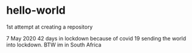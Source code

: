 # hello-world
1st attempt at creating a repository

7 May 2020 42 days in lockdown because of covid 19 sending the world into lockdown.
BTW im in South Africa
